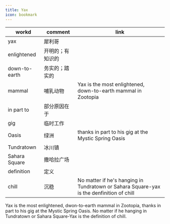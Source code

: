 ```yaml
---
title: Yax
icon: bookmark
---
```


| workd         | comment          | link                                                          |
| ------------- | ---------------- | ------------------------------------------------------------- |
| yax           | 犀利哥           |                                                               |
| enlightened   | 开明的；有知识的 |                                                               |
| down-to-earth | 务实的；踏实的   |                                                               |
| mammal        | 哺乳动物         | Yax is the most enlightened, down-to-earth mammal in Zootopia |
| in part to    | 部分原因在于     |                                                               |
| gig           | 临时工作         |                                                               |
| Oasis         | 绿洲             | thanks in part to his gig at the Mystic Spring Oasis          |
| Tundratown    | 冰川镇           |                                                               |
| Sahara Square | 撒哈拉广场       |                                                               |
| definition    | 定义             |                                                               |
| chill         | 沉稳 |No matter if he's hanging in Tundratown or Sahara Square-yax is the denfinition of chill|

Yax is the most enlightened, dwon-to-earth mammal in Zootopia, thanks in part to his gig at the Mystic Spring Oasis. No matter if he hanging in Tundratown or Sahara Square-Yax is the definition of chill.